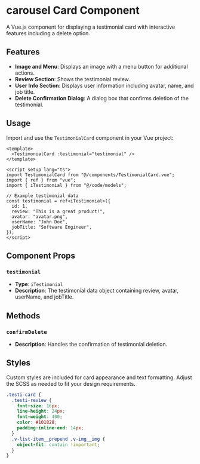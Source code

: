 # carousel Card Component

A Vue.js component for displaying a testimonial card with interactive features including a delete option.

## Features

- **Image and Menu**: Displays an image with a menu button for additional actions.
- **Review Section**: Shows the testimonial review.
- **User Info Section**: Displays user information including avatar, name, and job title.
- **Delete Confirmation Dialog**: A dialog box that confirms deletion of the testimonial.

## Usage

Import and use the `TestimonialCard` component in your Vue project:

```vue
<template>
  <TestimonialCard :testimonial="testimonial" />
</template>

<script setup lang="ts">
import TestimonialCard from "@/components/TestimonialCard.vue";
import { ref } from "vue";
import { iTestimonial } from "@/code/models";

// Example testimonial data
const testimonial = ref<iTestimonial>({
  id: 1,
  review: "This is a great product!",
  avatar: "avatar.png",
  userName: "John Doe",
  jobTitle: "Software Engineer",
});
</script>
```

## Component Props

### `testimonial`

- **Type**: `iTestimonial`
- **Description**: The testimonial data object containing review, avatar, userName, and jobTitle.

## Methods

### `confirmDelete`

- **Description**: Handles the confirmation of testimonial deletion.

## Styles

Custom styles are included for card appearance and text formatting. Adjust the SCSS as needed to fit your design requirements.

```scss
.testi-card {
  .testi-review {
    font-size: 16px;
    line-height: 24px;
    font-weight: 400;
    color: #101828;
    padding-inline-end: 14px;
  }
  .v-list-item__prepend .v-img__img {
    object-fit: contain !important;
  }
}
```

```

```
